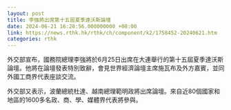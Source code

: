 ```yaml
---
layout: post
title: 李強將出席第十五屆夏季達沃斯論壇
date: 2024-06-21 16:28:56.000000000 +08:00
link: https://news.rthk.hk/rthk/ch/component/k2/1758452-20240621.htm
categories: rthk
---
```


外交部宣布，國務院總理李強將於6月25日出席在大連舉行的第十五屆夏季達沃斯論壇。他將在論壇發表特別致辭，會見世界經濟論壇主席施瓦布及外方嘉賓，並同外國工商界代表座談交流。

外交部又表示，波蘭總統杜達、越南總理範明政將出席論壇。來自近80個國家和地區的1600多名政、商、學、媒體界代表將參與。
